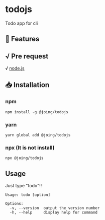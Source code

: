 # todojs
Todo app for cli

## 📝 Features

## √ Pre request
√  [node.js](https://nodejs.org/)

## 📥 Installation
### npm
```
npm install -g @joing/todojs
```
### yarn
```
yarn global add @joing/todojs
```
### npx (It is not install)
```
npx @joing/todojs
```
## Usage 
Just type "todo"!!

```
Usage: todo [option]

Options:
  -v, --version  output the version number
  -h, --help     display help for command
```
